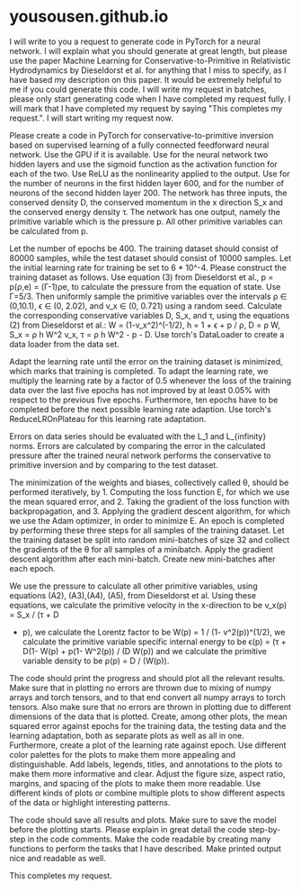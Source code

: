 # yousousen.github.io


I will write to you a request to generate code in PyTorch for a neural network. 
I will explain what you should generate at great length, but please use the 
paper Machine Learning for Conservative-to-Primitive in Relativistic 
Hydrodynamics by Dieseldorst et al. for anything that I miss to specify, as I 
have based my description on this paper. It would be extremely helpful to me if 
you could generate this code. I will write my request in batches, please only 
start generating code when I have completed my request fully. I will mark that I 
have completed my request by saying "This completes my request.". I will start 
writing my request now.

Please create a code in PyTorch for conservative-to-primitive inversion based on 
supervised learning of a fully connected feedforward neural network. Use the GPU 
if it is available. Use for the neural network two hidden layers and use the 
sigmoid function as the activation function for each of the two. Use ReLU as the 
nonlinearity applied to the output. Use for the number of neurons in the first 
hidden layer 600, and for the number of neurons of the second hidden layer 200. 
The network has three inputs, the conserved density D, the conserved momentum in 
the x direction S_x and the conserved energy density τ. The network has one 
output, namely the primitive variable which is the pressure p. All other 
primitive variables can be calculated from p. 

Let the number of epochs be 400. The training dataset should consist of 80000 
samples, while the test dataset should consist of 10000 samples. Let the initial 
learning rate for training be set to 6 * 10^-4. Please construct the training 
dataset as follows. Use equation (3) from Dieseldorst et al., p = p(ρ,e) = 
(Γ-1)ρe, to calculate the pressure from the equation of state. Use Γ=5/3. Then 
uniformly sample the primitive variables over the intervals ρ ∈ (0,10.1), ϵ ∈ 
(0, 2.02), and v_x ∈ (0, 0.721) using a random seed. Calculate the corresponding 
conservative variables D, S_x, and τ, using the equations (2) from Dieseldorst 
et al.: W = (1-v_x^2)^(-1/2), h = 1 + ϵ + p / ρ, D = ρ W, S_x = ρ h W^2 v_x, τ = 
ρ h W^2 - p - D. Use torch's DataLoader to create a data loader from the data 
set.

Adapt the learning rate until the error on the training dataset is minimized, 
which marks that training is completed. To adapt the learning rate, we multiply 
the learning rate by a factor of 0.5 whenever the loss of the training data over 
the last five epochs has not improved by at least 0.05% with respect to the 
previous five epochs. Furthermore, ten epochs have to be completed before the 
next possible learning rate adaption. Use torch's ReduceLROnPlateau for this 
learning rate adaptation.

Errors on data series should be evaluated with the L_1 and L_{infinity} norms. 
Errors are calculated by comparing the error in the calculated pressure after 
the trained neural network performs the conservative to primitive inversion and 
by comparing to the test dataset.

The minimization of the weights and biases, collectively called θ, should be 
performed iteratively, by 1. Computing the loss function E, for which we use the 
mean squared error, and 2. Taking the gradient of the loss function with 
backpropagation, and 3. Applying the gradient descent algorithm, for which we 
use the Adam optimizer, in order to minimize E. An epoch is completed by 
performing these three steps for all samples of the training dataset. Let the 
training dataset be split into random mini-batches of size 32 and collect the 
gradients of the θ for all samples of a minibatch. Apply the gradient descent 
algorithm after each mini-batch. Create new mini-batches after each epoch.

We use the pressure to calculate all other primitive variables, using equations 
(A2), (A3),(A4), (A5), from Dieseldorst et al. Using these equations, we 
calculate the primitive velocity in the x-direction to be v_x(p) =  S_x / (τ + D 
+ p), we calculate the Lorentz factor to be W(p) = 1 / (1- v^2(p))^(1/2), we 
calculate the primitive variable specific internal energy to be ϵ(p) = (τ + D(1- 
W(p) + p(1- W^2(p)) / (D W(p)) and we calculate the primitive variable density 
to be ρ(p) = D / (W(p)).

The code should print the progress and should plot all the relevant results. 
Make sure that in plotting no errors are thrown due to mixing of numpy arrays 
and torch tensors, and to that end convert all numpy arrays to torch tensors. 
Also make sure that no errors are thrown in plotting due to different dimensions 
of the data that is plotted. Create, among other plots, the mean squared error 
against epochs for the training data, the testing data and the learning 
adaptation, both as separate plots as well as all in one. Furthermore, create a 
plot of the learning rate against epoch. Use different color palettes for the 
plots to make them more appealing and distinguishable. Add labels, legends, 
titles, and annotations to the plots to make them more informative and clear. 
Adjust the figure size, aspect ratio, margins, and spacing of the plots to make 
them more readable. Use different kinds of plots or combine multiple plots to 
show different aspects of the data or highlight interesting patterns. 

The code should save all results and plots. Make sure to save the model before 
the plotting starts. Please explain in great detail the code step-by-step in the 
code comments. Make the code readable by creating many functions to perform the 
tasks that I have described. Make printed output nice and readable as well.

This completes my request.
